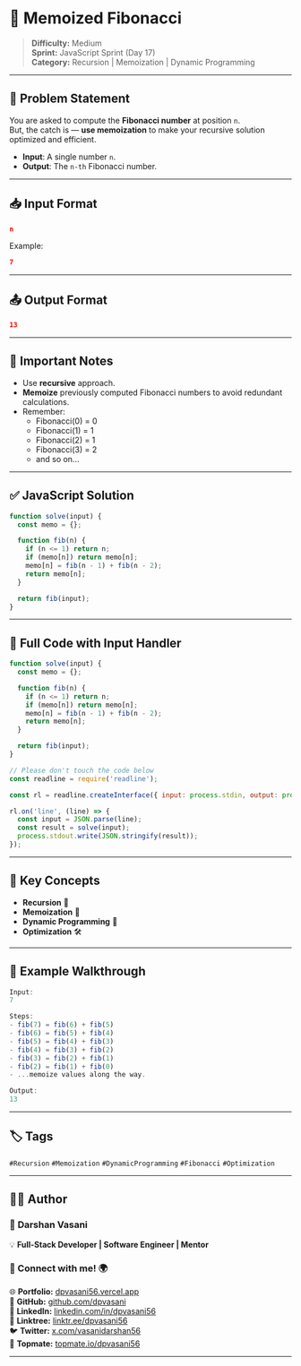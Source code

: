# 🐇 Memoized Fibonacci

> **Difficulty:** Medium  
> **Sprint:** JavaScript Sprint (Day 17)  
> **Category:** Recursion | Memoization | Dynamic Programming

---

## 🧩 Problem Statement

You are asked to compute the **Fibonacci number** at position `n`.  
But, the catch is — **use memoization** to make your recursive solution optimized and efficient.

- **Input**: A single number `n`.
- **Output**: The `n-th` Fibonacci number.

---

## 📥 Input Format

```json
n
```

Example:

```json
7
```

---

## 📤 Output Format

```json
13
```

---

## 📌 Important Notes

- Use **recursive** approach.
- **Memoize** previously computed Fibonacci numbers to avoid redundant calculations.
- Remember:
  - Fibonacci(0) = 0
  - Fibonacci(1) = 1
  - Fibonacci(2) = 1
  - Fibonacci(3) = 2
  - and so on...

---

## ✅ JavaScript Solution

```js
function solve(input) {
  const memo = {};

  function fib(n) {
    if (n <= 1) return n;
    if (memo[n]) return memo[n];
    memo[n] = fib(n - 1) + fib(n - 2);
    return memo[n];
  }

  return fib(input);
}
```

---

## 📜 Full Code with Input Handler

```js
function solve(input) {
  const memo = {};

  function fib(n) {
    if (n <= 1) return n;
    if (memo[n]) return memo[n];
    memo[n] = fib(n - 1) + fib(n - 2);
    return memo[n];
  }

  return fib(input);
}

// Please don't touch the code below
const readline = require('readline');

const rl = readline.createInterface({ input: process.stdin, output: process.stdout });

rl.on('line', (line) => {
  const input = JSON.parse(line);
  const result = solve(input);
  process.stdout.write(JSON.stringify(result));
});
```

---

## 🧠 Key Concepts

- **Recursion** 🔁
- **Memoization** 🧠
- **Dynamic Programming** 🚀
- **Optimization** 🛠️

---

## 🧪 Example Walkthrough

```js
Input:
7

Steps:
- fib(7) = fib(6) + fib(5)
- fib(6) = fib(5) + fib(4)
- fib(5) = fib(4) + fib(3)
- fib(4) = fib(3) + fib(2)
- fib(3) = fib(2) + fib(1)
- fib(2) = fib(1) + fib(0)
- ...memoize values along the way.

Output:
13
```

---

## 🏷️ Tags

`#Recursion` `#Memoization` `#DynamicProgramming` `#Fibonacci` `#Optimization`

---

## 👨‍💻 Author

### 🚀 **Darshan Vasani**  
💡 **Full-Stack Developer | Software Engineer | Mentor**

### 🔗 Connect with me! 🌍  
🌐 **Portfolio:** [dpvasani56.vercel.app](https://dpvasani56.vercel.app/)  
🐙 **GitHub:** [github.com/dpvasani](https://github.com/dpvasani)  
💼 **LinkedIn:** [linkedin.com/in/dpvasani56](https://linkedin.com/in/dpvasani56/)  
🌳 **Linktree:** [linktr.ee/dpvasani56](https://linktr.ee/dpvasani56)  
🐦 **Twitter:** [x.com/vasanidarshan56](https://x.com/vasanidarshan56)  
📢 **Topmate:** [topmate.io/dpvasani56](https://topmate.io/dpvasani56)

---

